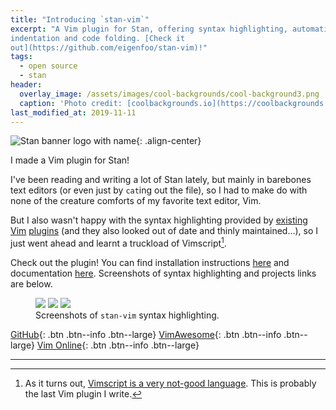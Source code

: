 ```yaml
---
title: "Introducing `stan-vim`"
excerpt: "A Vim plugin for Stan, offering syntax highlighting, automatic
indentation and code folding. [Check it
out](https://github.com/eigenfoo/stan-vim)!"
tags:
  - open source
  - stan
header:
  overlay_image: /assets/images/cool-backgrounds/cool-background3.png
  caption: 'Photo credit: [coolbackgrounds.io](https://coolbackgrounds.io/)'
last_modified_at: 2019-11-11
---
```


![Stan banner logo with
name](https://raw.githubusercontent.com/stan-dev/logos/master/logo_name_banner.png){:
.align-center}

I made a Vim plugin for Stan!

I've been reading and writing a lot of Stan lately, but mainly in barebones text
editors (or even just by `cat`ing out the file), so I had to make do with none
of the creature comforts of my favorite text editor, Vim.

But I also wasn't happy with the syntax highlighting provided by
[existing](https://github.com/maverickg/stan.vim)
[Vim](https://github.com/mdlerch/mc-stan.vim)
[plugins](https://github.com/ssp3nc3r/stan-syntax-vim) (and they also looked out
of date and thinly maintained...), so I just went ahead and learnt a truckload
of Vimscript[^1].

Check out the plugin! You can find installation instructions
[here](https://github.com/eigenfoo/stan-vim#installation) and documentation
[here](https://github.com/eigenfoo/stan-vim#documentation). Screenshots of
syntax highlighting and projects links are below.

<figure class="third">
  <a href="https://raw.githubusercontent.com/eigenfoo/stan-vim/master/screenshots/screenshot0.png"><img src="https://raw.githubusercontent.com/eigenfoo/stan-vim/master/screenshots/screenshot0.png"></a>
  <a href="https://raw.githubusercontent.com/eigenfoo/stan-vim/master/screenshots/screenshot1.png"><img src="https://raw.githubusercontent.com/eigenfoo/stan-vim/master/screenshots/screenshot1.png"></a>
  <a href="https://raw.githubusercontent.com/eigenfoo/stan-vim/master/screenshots/screenshot2.png"><img src="https://raw.githubusercontent.com/eigenfoo/stan-vim/master/screenshots/screenshot2.png"></a>
  <figcaption>Screenshots of <code>stan-vim</code> syntax highlighting.</figcaption>
</figure>

[<i class="fab fa-github"></i> GitHub](https://github.com/eigenfoo/stan-vim){:
.btn .btn--info .btn--large}
[VimAwesome](https://vimawesome.com/plugin/stan-vim-is-written-on){: .btn
.btn--info .btn--large}
[Vim Online](https://www.vim.org/scripts/script.php?script_id=5835){: .btn
.btn--info .btn--large}

---

[^1]: As it turns out, [Vimscript is a very not-good
      language](https://www.reddit.com/r/vim/comments/54224o/why_is_there_so_much_hate_for_vimscript/).
      This is probably the last Vim plugin I write.

